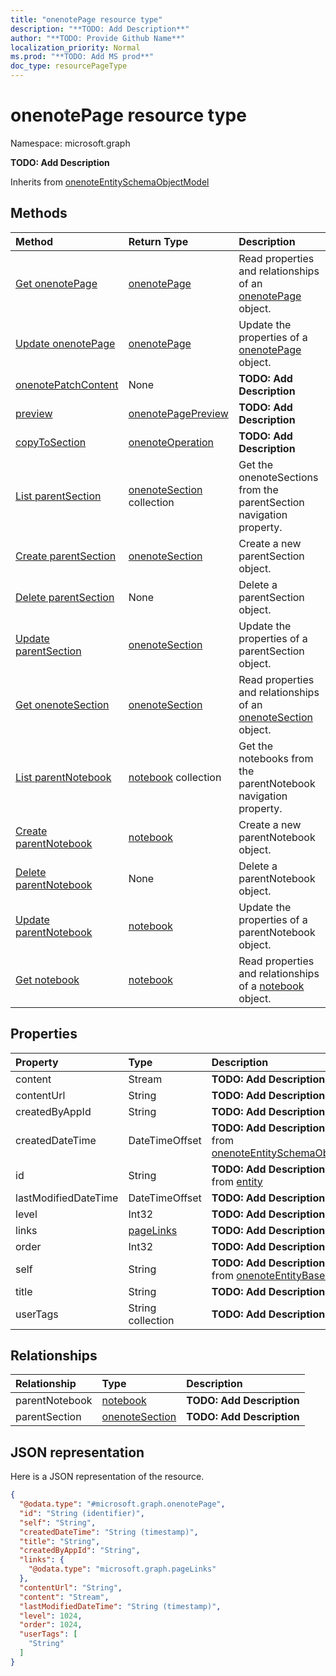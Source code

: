 ```yaml
---
title: "onenotePage resource type"
description: "**TODO: Add Description**"
author: "**TODO: Provide Github Name**"
localization_priority: Normal
ms.prod: "**TODO: Add MS prod**"
doc_type: resourcePageType
---
```


# onenotePage resource type


Namespace: microsoft.graph

**TODO: Add Description**


Inherits from [onenoteEntitySchemaObjectModel](../resources/onenoteentityschemaobjectmodel.md)

## Methods
|Method|Return Type|Description|
|:---|:---|:---|
|[Get onenotePage](../api/onenotepage-get.md)|[onenotePage](../resources/onenotepage.md)|Read properties and relationships of an [onenotePage](../resources/onenotepage.md) object.|
|[Update onenotePage](../api/onenotepage-update.md)|[onenotePage](../resources/onenotepage.md)|Update the properties of a [onenotePage](../resources/onenotepage.md) object.|
|[onenotePatchContent](../api/onenotepage-onenotepatchcontent.md)|None|**TODO: Add Description**|
|[preview](../api/onenotepage-preview.md)|[onenotePagePreview](../resources/onenotepagepreview.md)|**TODO: Add Description**|
|[copyToSection](../api/onenotepage-copytosection.md)|[onenoteOperation](../resources/onenoteoperation.md)|**TODO: Add Description**|
|[List parentSection](../api/onenotepage-list-parentsection.md)|[onenoteSection](../resources/onenotesection.md) collection|Get the onenoteSections from the parentSection navigation property.|
|[Create parentSection](../api/onenotepage-post-parentsection.md)|[onenoteSection](../resources/onenotesection.md)|Create a new parentSection object.|
|[Delete parentSection](../api/onenotepage-delete-parentsection.md)|None|Delete a parentSection object.|
|[Update parentSection](../api/onenotepage-update-parentsection.md)|[onenoteSection](../resources/onenotesection.md)|Update the properties of a parentSection object.|
|[Get onenoteSection](../api/onenotesection-get.md)|[onenoteSection](../resources/onenotesection.md)|Read properties and relationships of an [onenoteSection](../resources/onenotesection.md) object.|
|[List parentNotebook](../api/onenotepage-list-parentnotebook.md)|[notebook](../resources/notebook.md) collection|Get the notebooks from the parentNotebook navigation property.|
|[Create parentNotebook](../api/onenotepage-post-parentnotebook.md)|[notebook](../resources/notebook.md)|Create a new parentNotebook object.|
|[Delete parentNotebook](../api/onenotepage-delete-parentnotebook.md)|None|Delete a parentNotebook object.|
|[Update parentNotebook](../api/onenotepage-update-parentnotebook.md)|[notebook](../resources/notebook.md)|Update the properties of a parentNotebook object.|
|[Get notebook](../api/notebook-get.md)|[notebook](../resources/notebook.md)|Read properties and relationships of a [notebook](../resources/notebook.md) object.|

## Properties
|Property|Type|Description|
|:---|:---|:---|
|content|Stream|**TODO: Add Description**|
|contentUrl|String|**TODO: Add Description**|
|createdByAppId|String|**TODO: Add Description**|
|createdDateTime|DateTimeOffset|**TODO: Add Description** Inherited from [onenoteEntitySchemaObjectModel](../resources/onenoteentityschemaobjectmodel.md)|
|id|String|**TODO: Add Description** Inherited from [entity](../resources/entity.md)|
|lastModifiedDateTime|DateTimeOffset|**TODO: Add Description**|
|level|Int32|**TODO: Add Description**|
|links|[pageLinks](../resources/pagelinks.md)|**TODO: Add Description**|
|order|Int32|**TODO: Add Description**|
|self|String|**TODO: Add Description** Inherited from [onenoteEntityBaseModel](../resources/onenoteentitybasemodel.md)|
|title|String|**TODO: Add Description**|
|userTags|String collection|**TODO: Add Description**|

## Relationships
|Relationship|Type|Description|
|:---|:---|:---|
|parentNotebook|[notebook](../resources/notebook.md)|**TODO: Add Description**|
|parentSection|[onenoteSection](../resources/onenotesection.md)|**TODO: Add Description**|

## JSON representation
Here is a JSON representation of the resource.
<!-- {
  "blockType": "resource",
  "keyProperty": "id",
  "@odata.type": "microsoft.graph.onenotePage",
  "baseType": "microsoft.graph.onenoteEntitySchemaObjectModel",
  "openType": false
}
-->
``` json
{
  "@odata.type": "#microsoft.graph.onenotePage",
  "id": "String (identifier)",
  "self": "String",
  "createdDateTime": "String (timestamp)",
  "title": "String",
  "createdByAppId": "String",
  "links": {
    "@odata.type": "microsoft.graph.pageLinks"
  },
  "contentUrl": "String",
  "content": "Stream",
  "lastModifiedDateTime": "String (timestamp)",
  "level": 1024,
  "order": 1024,
  "userTags": [
    "String"
  ]
}
```

